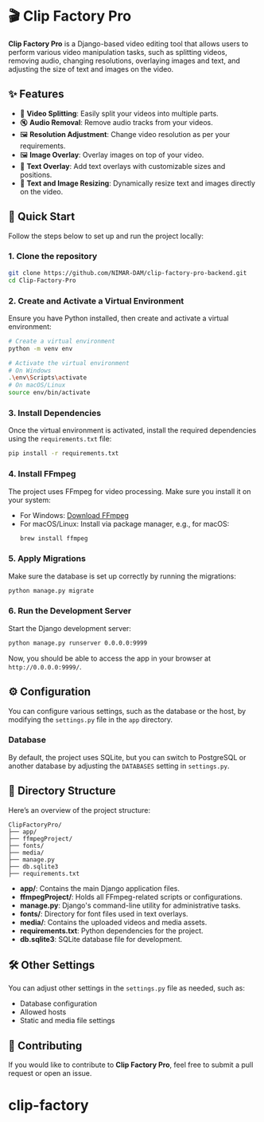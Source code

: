 # 🎬 Clip Factory Pro

**Clip Factory Pro** is a Django-based video editing tool that allows users to perform various video manipulation tasks, such as splitting videos, removing audio, changing resolutions, overlaying images and text, and adjusting the size of text and images on the video.

## ✨ Features

- 📌 **Video Splitting**: Easily split your videos into multiple parts.
- 🔇 **Audio Removal**: Remove audio tracks from your videos.
- 🖼️ **Resolution Adjustment**: Change video resolution as per your requirements.
- 🖼️ **Image Overlay**: Overlay images on top of your video.
- 📝 **Text Overlay**: Add text overlays with customizable sizes and positions.
- 📏 **Text and Image Resizing**: Dynamically resize text and images directly on the video.

## 🚀 Quick Start

Follow the steps below to set up and run the project locally:

### 1. Clone the repository
```bash
git clone https://github.com/NIMAR-DAM/clip-factory-pro-backend.git  
cd Clip-Factory-Pro
```

### 2. Create and Activate a Virtual Environment

Ensure you have Python installed, then create and activate a virtual environment:

```bash
# Create a virtual environment
python -m venv env

# Activate the virtual environment
# On Windows
.\env\Scripts\activate
# On macOS/Linux
source env/bin/activate
```

### 3. Install Dependencies

Once the virtual environment is activated, install the required dependencies using the `requirements.txt` file:

```bash
pip install -r requirements.txt
```

### 4. Install FFmpeg

The project uses FFmpeg for video processing. Make sure you install it on your system:

- For Windows: [Download FFmpeg](https://ffmpeg.org/download.html#windows)
- For macOS/Linux: Install via package manager, e.g., for macOS:
  ```bash
  brew install ffmpeg
  ```

### 5. Apply Migrations

Make sure the database is set up correctly by running the migrations:

```bash
python manage.py migrate
```

### 6. Run the Development Server

Start the Django development server:

```bash
python manage.py runserver 0.0.0.0:9999
```

Now, you should be able to access the app in your browser at `http://0.0.0.0:9999/`.

## ⚙️ Configuration

You can configure various settings, such as the database or the host, by modifying the `settings.py` file in the `app` directory.

### Database

By default, the project uses SQLite, but you can switch to PostgreSQL or another database by adjusting the `DATABASES` setting in `settings.py`.

## 📂 Directory Structure

Here’s an overview of the project structure:

```
ClipFactoryPro/
├── app/
├── ffmpegProject/
├── fonts/
├── media/
├── manage.py
├── db.sqlite3
├── requirements.txt
```

- **app/**: Contains the main Django application files.
- **ffmpegProject/**: Holds all FFmpeg-related scripts or configurations.
- **manage.py**: Django's command-line utility for administrative tasks.
- **fonts/**: Directory for font files used in text overlays.
- **media/**: Contains the uploaded videos and media assets.
- **requirements.txt**: Python dependencies for the project.
- **db.sqlite3**: SQLite database file for development.

## 🛠️ Other Settings

You can adjust other settings in the `settings.py` file as needed, such as:

- Database configuration
- Allowed hosts
- Static and media file settings

## 🤝 Contributing

If you would like to contribute to **Clip Factory Pro**, feel free to submit a pull request or open an issue.
# clip-factory
